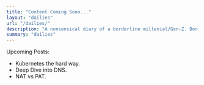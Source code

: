 ```yaml
---
title: "Content Coming Soon..."
layout: "dailies"
url: "/dailies/"
description: "A nonsensical diary of a borderline millenial/Gen-Z. Don't read this."
summary: "dailies"
---
```


Upcoming Posts:
- Kubernetes the hard way.
- Deep Dive into DNS.
- NAT vs PAT.



